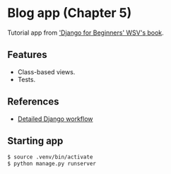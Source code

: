 # Blog app (Chapter 5)
Tutorial app from ['Django for Beginners' WSV's book](https://learndjango.com/books/).

## Features
- Class-based views.
- Tests.

## References
- [Detailed Django workflow](https://hazadus.notion.site/Django-Dev-Workflow-f197b6b9f6454e87be6dcbfa9f8f31f1)

## Starting app
```bash
$ source .venv/bin/activate
$ python manage.py runserver
```
